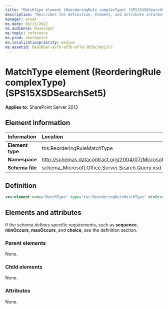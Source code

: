 ```yaml
---
title: "MatchType element (ReorderingRule complexType) (SPS15XSDSearchSet5)"
description: "Describes the definition, element, and attribute information for the MatchType element (ReorderingRule complexType) (SPS15XSDSearchSet5)."
manager: arnek
ms.date: 06/13/2022
ms.audience: Developer
ms.topic: reference
ms.prod: sharepoint
ms.localizationpriority: medium
ms.assetid: ba9286a7-acf9-af5b-ef78-305bc7e617c7
---
```


# MatchType element (ReorderingRule complexType) (SPS15XSDSearchSet5)

**Applies to:** SharePoint Server 2013
  
## Element information

|Information|Location|
|:-----|:-----|
|**Element type**|tns:ReorderingRuleMatchType|
|**Namespace**|http://schemas.datacontract.org/2004/07/Microsoft.Office.Server.Search.Query|
|**Schema file**|schema_Microsoft.Office.Server.Search.Query.xsd|
   
## Definition

```XML
<xs:element name="MatchType" type="tns:ReorderingRuleMatchType" minOccurs="0"></xs:element>

```

## Elements and attributes

If the schema defines specific requirements, such as **sequence**, **minOccurs**, **maxOccurs**, and **choice**, see the definition section. 
  
### Parent elements

None.
  
### Child elements

None.
  
### Attributes

None.
  

